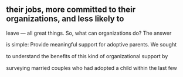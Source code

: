 ## their jobs, more committed to their organizations, and less likely to

leave — all great things. So, what can organizations do? The answer

is simple: Provide meaningful support for adoptive parents. We sought

to understand the beneﬁts of this kind of organizational support by

surveying married couples who had adopted a child within the last few